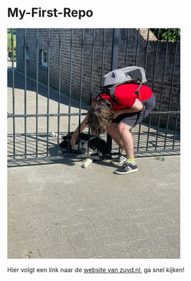 # My-First-Repo
<img src="ikhond.jpg" width="400" alt="Ik die een hond aait"/>

Hier volgt een link naar de [website van zuyd.nl](https://zuyd.nl), ga snel kijken!
